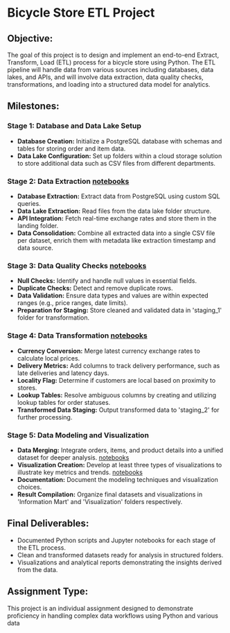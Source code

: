 # Bicycle Store ETL Project

## Objective:
The goal of this project is to design and implement an end-to-end Extract, Transform, Load (ETL) process for a bicycle store using Python. The ETL pipeline will handle data from various sources including databases, data lakes, and APIs, and will involve data extraction, data quality checks, transformations, and loading into a structured data model for analytics.

## Milestones:
### Stage 1: Database and Data Lake Setup
- **Database Creation:** Initialize a PostgreSQL database with schemas and tables for storing order and item data.
- **Data Lake Configuration:** Set up folders within a cloud storage solution to store additional data such as CSV files from different departments.

### Stage 2: Data Extraction [notebooks](https://github.com/MarkSamuell/Bicycle_Store_ETL_with_Python/tree/main/Extraction)
- **Database Extraction:** Extract data from PostgreSQL using custom SQL queries.
- **Data Lake Extraction:** Read files from the data lake folder structure.
- **API Integration:** Fetch real-time exchange rates and store them in the landing folder.
- **Data Consolidation:** Combine all extracted data into a single CSV file per dataset, enrich them with metadata like extraction timestamp and data source.

### Stage 3: Data Quality Checks [notebooks](https://github.com/MarkSamuell/Bicycle_Store_ETL_with_Python/tree/main/DQcheck)
- **Null Checks:** Identify and handle null values in essential fields.
- **Duplicate Checks:** Detect and remove duplicate rows.
- **Data Validation:** Ensure data types and values are within expected ranges (e.g., price ranges, date limits).
- **Preparation for Staging:** Store cleaned and validated data in 'staging_1' folder for transformation.

### Stage 4: Data Transformation [notebooks](https://github.com/MarkSamuell/Bicycle_Store_ETL_with_Python/tree/main/Transformation)
- **Currency Conversion:** Merge latest currency exchange rates to calculate local prices.
- **Delivery Metrics:** Add columns to track delivery performance, such as late deliveries and latency days.
- **Locality Flag:** Determine if customers are local based on proximity to stores.
- **Lookup Tables:** Resolve ambiguous columns by creating and utilizing lookup tables for order statuses.
- **Transformed Data Staging:** Output transformed data to 'staging_2' for further processing.

### Stage 5: Data Modeling and Visualization 
- **Data Merging:** Integrate orders, items, and product details into a unified dataset for deeper analysis. [notebooks](https://github.com/MarkSamuell/Bicycle_Store_ETL_with_Python/tree/main/Modeling)
- **Visualization Creation:** Develop at least three types of visualizations to illustrate key metrics and trends. [notebooks](https://github.com/MarkSamuell/Bicycle_Store_ETL_with_Python/tree/main/Visuals)
- **Documentation:** Document the modeling techniques and visualization choices.
- **Result Compilation:** Organize final datasets and visualizations in 'Information Mart' and 'Visualization' folders respectively.

## Final Deliverables:
- Documented Python scripts and Jupyter notebooks for each stage of the ETL process.
- Clean and transformed datasets ready for analysis in structured folders.
- Visualizations and analytical reports demonstrating the insights derived from the data.

## Assignment Type:
This project is an individual assignment designed to demonstrate proficiency in handling complex data workflows using Python and various data

